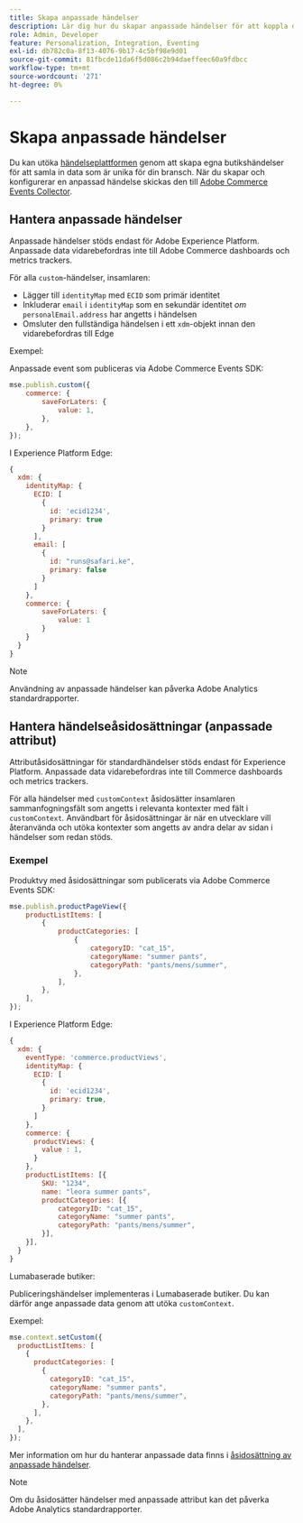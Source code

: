 ```yaml
---
title: Skapa anpassade händelser
description: Lär dig hur du skapar anpassade händelser för att koppla dina Adobe Commerce-data till andra Adobe DX-produkter.
role: Admin, Developer
feature: Personalization, Integration, Eventing
exl-id: db782c0a-8f13-4076-9b17-4c5bf98e9d01
source-git-commit: 81fbcde11da6f5d086c2b94daeffeec60a9fdbcc
workflow-type: tm+mt
source-wordcount: '271'
ht-degree: 0%

---
```


# Skapa anpassade händelser

Du kan utöka [händelseplattformen](events.md) genom att skapa egna butikshändelser för att samla in data som är unika för din bransch. När du skapar och konfigurerar en anpassad händelse skickas den till [Adobe Commerce Events Collector](https://github.com/adobe/commerce-events/tree/main/packages/storefront-events-collector).

## Hantera anpassade händelser

Anpassade händelser stöds endast för Adobe Experience Platform. Anpassade data vidarebefordras inte till Adobe Commerce dashboards och metrics trackers.

För alla `custom`-händelser, insamlaren:

- Lägger till `identityMap` med `ECID` som primär identitet
- Inkluderar `email` i `identityMap` som en sekundär identitet _om_ `personalEmail.address` har angetts i händelsen
- Omsluter den fullständiga händelsen i ett `xdm`-objekt innan den vidarebefordras till Edge

Exempel:

Anpassade event som publiceras via Adobe Commerce Events SDK:

```javascript
mse.publish.custom({
    commerce: {
        saveForLaters: {
            value: 1,
        },
    },
});
```

I Experience Platform Edge:

```javascript
{
  xdm: {
    identityMap: {
      ECID: [
        {
          id: 'ecid1234',
          primary: true
        }
      ],
      email: [
        {
          id: "runs@safari.ke",
          primary: false
        }
      ]
    },
    commerce: {
        saveForLaters: {
            value: 1
        }
    }
  }
}
```

>[!NOTE]
>
> Användning av anpassade händelser kan påverka Adobe Analytics standardrapporter.

## Hantera händelseåsidosättningar (anpassade attribut)

Attributåsidosättningar för standardhändelser stöds endast för Experience Platform. Anpassade data vidarebefordras inte till Commerce dashboards och metrics trackers.

För alla händelser med `customContext` åsidosätter insamlaren sammanfogningsfält som angetts i relevanta kontexter med fält i `customContext`. Användbart för åsidosättningar är när en utvecklare vill återanvända och utöka kontexter som angetts av andra delar av sidan i händelser som redan stöds.

### Exempel

Produktvy med åsidosättningar som publicerats via Adobe Commerce Events SDK:

```javascript
mse.publish.productPageView({
    productListItems: [
        {
            productCategories: [
                {
                    categoryID: "cat_15",
                    categoryName: "summer pants",
                    categoryPath: "pants/mens/summer",
                },
            ],
        },
    ],
});
```

I Experience Platform Edge:

```javascript
{
  xdm: {
    eventType: 'commerce.productViews',
    identityMap: {
      ECID: [
        {
          id: 'ecid1234',
          primary: true,
        }
      ]
    },
    commerce: {
      productViews: {
        value : 1,
      }
    },
    productListItems: [{
        SKU: "1234",
        name: "leora summer pants",
        productCategories: [{
            categoryID: "cat_15",
            categoryName: "summer pants",
            categoryPath: "pants/mens/summer",
        }],
    }],
  }
}
```

Lumabaserade butiker:

Publiceringshändelser implementeras i Lumabaserade butiker. Du kan därför ange anpassade data genom att utöka `customContext`.

Exempel:

```javascript
mse.context.setCustom({
  productListItems: [
    {
      productCategories: [
        {
          categoryID: "cat_15",
          categoryName: "summer pants",
          categoryPath: "pants/mens/summer",
        },
      ],
    },
  ],
});
```

Mer information om hur du hanterar anpassade data finns i [åsidosättning av anpassade händelser](https://github.com/adobe/commerce-events/blob/main/examples/events/custom-event-override.md).

>[!NOTE]
>
> Om du åsidosätter händelser med anpassade attribut kan det påverka Adobe Analytics standardrapporter.
